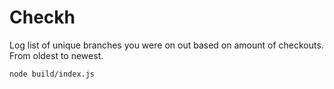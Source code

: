 # Checkh

Log list of unique branches you were on out based on amount of checkouts. From oldest to newest.

```
node build/index.js
```
